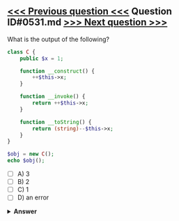 [<<< Previous question <<<](0530.md)   Question ID#0531.md   [>>> Next question >>>](0532.md)
---

What is the output of the following?

```php
class C {
    public $x = 1;

    function __construct() {
        ++$this->x;
    }

    function __invoke() {
        return ++$this->x;
    }

    function __toString() {
        return (string)--$this->x;
    }
}

$obj = new C();
echo $obj();
```

- [ ] A) 3
- [ ] B) 2
- [ ] C) 1
- [ ] D) an error

<details><summary><b>Answer</b></summary>
<p>
  Answer: <strong>A</strong>
</p>
</details>
